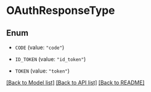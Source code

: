 # OAuthResponseType

## Enum


* `CODE` (value: `"code"`)

* `ID_TOKEN` (value: `"id_token"`)

* `TOKEN` (value: `"token"`)


[[Back to Model list]](../README.md#documentation-for-models) [[Back to API list]](../README.md#documentation-for-api-endpoints) [[Back to README]](../README.md)



